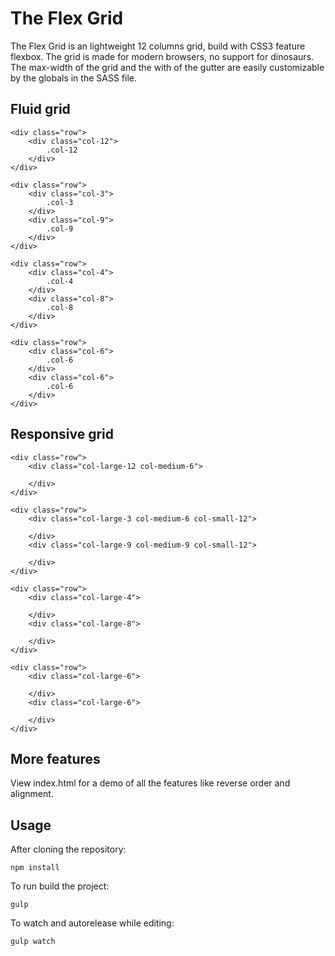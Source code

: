 # The Flex Grid

The Flex Grid is an lightweight 12 columns grid, build with CSS3 feature flexbox. The grid is made for modern browsers, no support for dinosaurs. The max-width of the grid and the with of the gutter are easily customizable by the globals in the SASS file.

## Fluid grid

```
<div class="row">
    <div class="col-12">
        .col-12
    </div>
</div>

<div class="row">
    <div class="col-3">
        .col-3
    </div>
    <div class="col-9">
        .col-9
    </div>
</div>

<div class="row">
    <div class="col-4">
        .col-4
    </div>
    <div class="col-8">
        .col-8
    </div>
</div>

<div class="row">
    <div class="col-6">
        .col-6
    </div>
    <div class="col-6">
        .col-6
    </div>
</div>

```

## Responsive grid

```
<div class="row">
    <div class="col-large-12 col-medium-6">
        
    </div>
</div>

<div class="row">
    <div class="col-large-3 col-medium-6 col-small-12">
        
    </div>
    <div class="col-large-9 col-medium-9 col-small-12">
        
    </div>
</div>

<div class="row">
    <div class="col-large-4">
        
    </div>
    <div class="col-large-8">
        
    </div>
</div>

<div class="row">
    <div class="col-large-6">
        
    </div>
    <div class="col-large-6">
        
    </div>
</div>

```

## More features

View index.html for a demo of all the features like reverse order and alignment.

## Usage

After cloning the repository:

```
npm install

```

To run build the project:

```
gulp

```
To watch and autorelease while editing:

```
gulp watch

```






